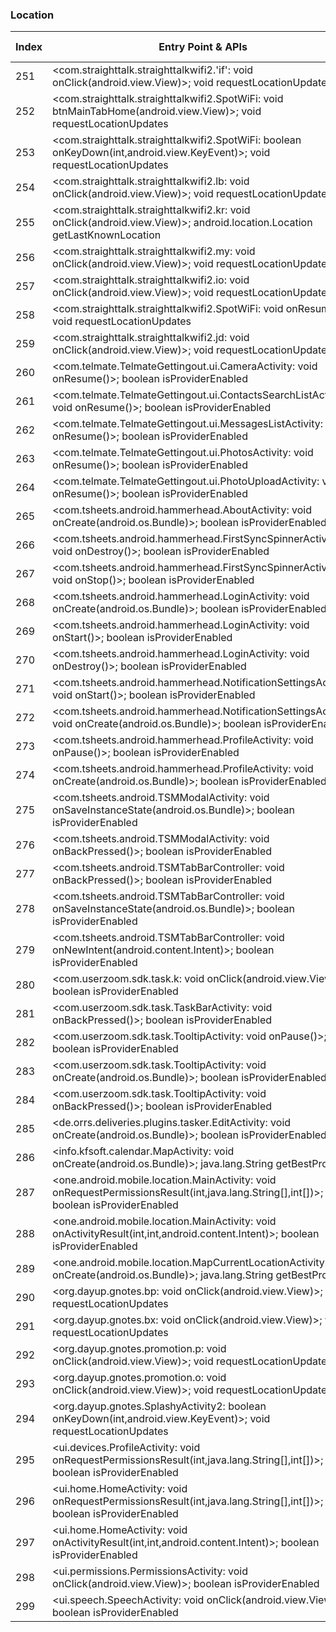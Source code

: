 ### Location
| Index | Entry Point & APIs | Screen shot | Resource id | Label |
| ------------- | ------------- | ------------- |-------------|-------------|
| 251 | <com.straighttalk.straighttalkwifi2.'if': void onClick(android.view.View)>; void requestLocationUpdates | ![](C:\Users\hfu\Documents\COSMOS\output\py\Play_win8\Productivity\com.straighttalk.straighttalkwifi2\com.straighttalk.straighttalkwifi2.SpotWiFi.png) |  | |
| 252 | <com.straighttalk.straighttalkwifi2.SpotWiFi: void btnMainTabHome(android.view.View)>; void requestLocationUpdates | ![](C:\Users\hfu\Documents\COSMOS\output\py\Play_win8\Productivity\com.straighttalk.straighttalkwifi2\com.straighttalk.straighttalkwifi2.SpotWiFi.png) |  | |
| 253 | <com.straighttalk.straighttalkwifi2.SpotWiFi: boolean onKeyDown(int,android.view.KeyEvent)>; void requestLocationUpdates | ![](C:\Users\hfu\Documents\COSMOS\output\py\Play_win8\Productivity\com.straighttalk.straighttalkwifi2\com.straighttalk.straighttalkwifi2.SpotWiFi.png) |  | |
| 254 | <com.straighttalk.straighttalkwifi2.lb: void onClick(android.view.View)>; void requestLocationUpdates | ![](C:\Users\hfu\Documents\COSMOS\output\py\Play_win8\Productivity\com.straighttalk.straighttalkwifi2\com.straighttalk.straighttalkwifi2.SpotWiFi.png) |  | |
| 255 | <com.straighttalk.straighttalkwifi2.kr: void onClick(android.view.View)>; android.location.Location getLastKnownLocation | ![](C:\Users\hfu\Documents\COSMOS\output\py\Play_win8\Productivity\com.straighttalk.straighttalkwifi2\com.straighttalk.straighttalkwifi2.SpotWiFi.png) | {'2131165417': <sensitive_component.SensitiveComponent.SensitiveView object at 0x0A5FCB50>} | |
| 256 | <com.straighttalk.straighttalkwifi2.my: void onClick(android.view.View)>; void requestLocationUpdates | ![](C:\Users\hfu\Documents\COSMOS\output\py\Play_win8\Productivity\com.straighttalk.straighttalkwifi2\com.straighttalk.straighttalkwifi2.SpotWiFi.png) |  | |
| 257 | <com.straighttalk.straighttalkwifi2.io: void onClick(android.view.View)>; void requestLocationUpdates | ![](C:\Users\hfu\Documents\COSMOS\output\py\Play_win8\Productivity\com.straighttalk.straighttalkwifi2\com.straighttalk.straighttalkwifi2.SpotWiFi.png) |  | |
| 258 | <com.straighttalk.straighttalkwifi2.SpotWiFi: void onResume()>; void requestLocationUpdates | ![](C:\Users\hfu\Documents\COSMOS\output\py\Play_win8\Productivity\com.straighttalk.straighttalkwifi2\com.straighttalk.straighttalkwifi2.SpotWiFi.png) |  | |
| 259 | <com.straighttalk.straighttalkwifi2.jd: void onClick(android.view.View)>; void requestLocationUpdates | ![](C:\Users\hfu\Documents\COSMOS\output\py\Play_win8\Productivity\com.straighttalk.straighttalkwifi2\com.straighttalk.straighttalkwifi2.SpotWiFi.png) |  | |
| 260 | <com.telmate.TelmateGettingout.ui.CameraActivity: void onResume()>; boolean isProviderEnabled | ![](C:\Users\hfu\Documents\COSMOS\output\py\Play_win8\Productivity\com.telmate.TelmateGettingout\com.telmate.TelmateGettingout.ui.CameraActivity.png) |  | |
| 261 | <com.telmate.TelmateGettingout.ui.ContactsSearchListActivity: void onResume()>; boolean isProviderEnabled | ![](C:\Users\hfu\Documents\COSMOS\output\py\Play_win8\Productivity\com.telmate.TelmateGettingout\com.telmate.TelmateGettingout.ui.ContactsSearchListActivity.png) |  | |
| 262 | <com.telmate.TelmateGettingout.ui.MessagesListActivity: void onResume()>; boolean isProviderEnabled | ![](C:\Users\hfu\Documents\COSMOS\output\py\Play_win8\Productivity\com.telmate.TelmateGettingout\com.telmate.TelmateGettingout.ui.MessagesListActivity.png) |  | |
| 263 | <com.telmate.TelmateGettingout.ui.PhotosActivity: void onResume()>; boolean isProviderEnabled | ![](C:\Users\hfu\Documents\COSMOS\output\py\Play_win8\Productivity\com.telmate.TelmateGettingout\com.telmate.TelmateGettingout.ui.PhotosActivity.png) |  | |
| 264 | <com.telmate.TelmateGettingout.ui.PhotoUploadActivity: void onResume()>; boolean isProviderEnabled | ![](C:\Users\hfu\Documents\COSMOS\output\py\Play_win8\Productivity\com.telmate.TelmateGettingout\com.telmate.TelmateGettingout.ui.PhotoUploadActivity.png) |  | |
| 265 | <com.tsheets.android.hammerhead.AboutActivity: void onCreate(android.os.Bundle)>; boolean isProviderEnabled | ![](C:\Users\hfu\Documents\COSMOS\output\py\Play_win8\Productivity\com.tsheets.android.hammerhead\com.tsheets.android.hammerhead.AboutActivity.png) |  | |
| 266 | <com.tsheets.android.hammerhead.FirstSyncSpinnerActivity: void onDestroy()>; boolean isProviderEnabled | ![](C:\Users\hfu\Documents\COSMOS\output\py\Play_win8\Productivity\com.tsheets.android.hammerhead\com.tsheets.android.hammerhead.FirstSyncSpinnerActivity.png) |  | |
| 267 | <com.tsheets.android.hammerhead.FirstSyncSpinnerActivity: void onStop()>; boolean isProviderEnabled | ![](C:\Users\hfu\Documents\COSMOS\output\py\Play_win8\Productivity\com.tsheets.android.hammerhead\com.tsheets.android.hammerhead.FirstSyncSpinnerActivity.png) |  | |
| 268 | <com.tsheets.android.hammerhead.LoginActivity: void onCreate(android.os.Bundle)>; boolean isProviderEnabled | ![](C:\Users\hfu\Documents\COSMOS\output\py\Play_win8\Productivity\com.tsheets.android.hammerhead\com.tsheets.android.hammerhead.LoginActivity.png) |  | |
| 269 | <com.tsheets.android.hammerhead.LoginActivity: void onStart()>; boolean isProviderEnabled | ![](C:\Users\hfu\Documents\COSMOS\output\py\Play_win8\Productivity\com.tsheets.android.hammerhead\com.tsheets.android.hammerhead.LoginActivity.png) |  | |
| 270 | <com.tsheets.android.hammerhead.LoginActivity: void onDestroy()>; boolean isProviderEnabled | ![](C:\Users\hfu\Documents\COSMOS\output\py\Play_win8\Productivity\com.tsheets.android.hammerhead\com.tsheets.android.hammerhead.LoginActivity.png) |  | |
| 271 | <com.tsheets.android.hammerhead.NotificationSettingsActivity: void onStart()>; boolean isProviderEnabled | ![](C:\Users\hfu\Documents\COSMOS\output\py\Play_win8\Productivity\com.tsheets.android.hammerhead\com.tsheets.android.hammerhead.NotificationSettingsActivity.png) |  | |
| 272 | <com.tsheets.android.hammerhead.NotificationSettingsActivity: void onCreate(android.os.Bundle)>; boolean isProviderEnabled | ![](C:\Users\hfu\Documents\COSMOS\output\py\Play_win8\Productivity\com.tsheets.android.hammerhead\com.tsheets.android.hammerhead.NotificationSettingsActivity.png) |  | |
| 273 | <com.tsheets.android.hammerhead.ProfileActivity: void onPause()>; boolean isProviderEnabled | ![](C:\Users\hfu\Documents\COSMOS\output\py\Play_win8\Productivity\com.tsheets.android.hammerhead\com.tsheets.android.hammerhead.ProfileActivity.png) |  | |
| 274 | <com.tsheets.android.hammerhead.ProfileActivity: void onCreate(android.os.Bundle)>; boolean isProviderEnabled | ![](C:\Users\hfu\Documents\COSMOS\output\py\Play_win8\Productivity\com.tsheets.android.hammerhead\com.tsheets.android.hammerhead.ProfileActivity.png) |  | |
| 275 | <com.tsheets.android.TSMModalActivity: void onSaveInstanceState(android.os.Bundle)>; boolean isProviderEnabled | ![](C:\Users\hfu\Documents\COSMOS\output\py\Play_win8\Productivity\com.tsheets.android.hammerhead\com.tsheets.android.TSMModalActivity.png) |  | |
| 276 | <com.tsheets.android.TSMModalActivity: void onBackPressed()>; boolean isProviderEnabled | ![](C:\Users\hfu\Documents\COSMOS\output\py\Play_win8\Productivity\com.tsheets.android.hammerhead\com.tsheets.android.TSMModalActivity.png) |  | |
| 277 | <com.tsheets.android.TSMTabBarController: void onBackPressed()>; boolean isProviderEnabled | ![](C:\Users\hfu\Documents\COSMOS\output\py\Play_win8\Productivity\com.tsheets.android.hammerhead\com.tsheets.android.TSMTabBarController.png) |  | |
| 278 | <com.tsheets.android.TSMTabBarController: void onSaveInstanceState(android.os.Bundle)>; boolean isProviderEnabled | ![](C:\Users\hfu\Documents\COSMOS\output\py\Play_win8\Productivity\com.tsheets.android.hammerhead\com.tsheets.android.TSMTabBarController.png) |  | |
| 279 | <com.tsheets.android.TSMTabBarController: void onNewIntent(android.content.Intent)>; boolean isProviderEnabled | ![](C:\Users\hfu\Documents\COSMOS\output\py\Play_win8\Productivity\com.tsheets.android.hammerhead\com.tsheets.android.TSMTabBarController.png) |  | |
| 280 | <com.userzoom.sdk.task.k: void onClick(android.view.View)>; boolean isProviderEnabled | ![](C:\Users\hfu\Documents\COSMOS\output\py\Play_win8\Productivity\com.tsheets.android.hammerhead\com.userzoom.sdk.task.TaskBarActivity.png) |  | |
| 281 | <com.userzoom.sdk.task.TaskBarActivity: void onBackPressed()>; boolean isProviderEnabled | ![](C:\Users\hfu\Documents\COSMOS\output\py\Play_win8\Productivity\com.tsheets.android.hammerhead\com.userzoom.sdk.task.TaskBarActivity.png) |  | |
| 282 | <com.userzoom.sdk.task.TooltipActivity: void onPause()>; boolean isProviderEnabled | ![](C:\Users\hfu\Documents\COSMOS\output\py\Play_win8\Productivity\com.tsheets.android.hammerhead\com.userzoom.sdk.task.TooltipActivity.png) |  | |
| 283 | <com.userzoom.sdk.task.TooltipActivity: void onCreate(android.os.Bundle)>; boolean isProviderEnabled | ![](C:\Users\hfu\Documents\COSMOS\output\py\Play_win8\Productivity\com.tsheets.android.hammerhead\com.userzoom.sdk.task.TooltipActivity.png) |  | |
| 284 | <com.userzoom.sdk.task.TooltipActivity: void onBackPressed()>; boolean isProviderEnabled | ![](C:\Users\hfu\Documents\COSMOS\output\py\Play_win8\Productivity\com.tsheets.android.hammerhead\com.userzoom.sdk.task.TooltipActivity.png) |  | |
| 285 | <de.orrs.deliveries.plugins.tasker.EditActivity: void onCreate(android.os.Bundle)>; boolean isProviderEnabled | ![](C:\Users\hfu\Documents\COSMOS\output\py\Play_win8\Productivity\de.orrs.deliveries\de.orrs.deliveries.plugins.tasker.EditActivity.png) |  | |
| 286 | <info.kfsoft.calendar.MapActivity: void onCreate(android.os.Bundle)>; java.lang.String getBestProvider | ![](C:\Users\hfu\Documents\COSMOS\output\py\Play_win8\Productivity\info.kfsoft.calendar\info.kfsoft.calendar.MapActivity.png) |  | |
| 287 | <one.android.mobile.location.MainActivity: void onRequestPermissionsResult(int,java.lang.String[],int[])>; boolean isProviderEnabled | ![](C:\Users\hfu\Documents\COSMOS\output\py\Play_win8\Productivity\one.android.mobile.location\one.android.mobile.location.MainActivity.png) |  | |
| 288 | <one.android.mobile.location.MainActivity: void onActivityResult(int,int,android.content.Intent)>; boolean isProviderEnabled | ![](C:\Users\hfu\Documents\COSMOS\output\py\Play_win8\Productivity\one.android.mobile.location\one.android.mobile.location.MainActivity.png) |  | |
| 289 | <one.android.mobile.location.MapCurrentLocationActivity: void onCreate(android.os.Bundle)>; java.lang.String getBestProvider | ![](C:\Users\hfu\Documents\COSMOS\output\py\Play_win8\Productivity\one.android.mobile.location\one.android.mobile.location.MapCurrentLocationActivity.png) |  | |
| 290 | <org.dayup.gnotes.bp: void onClick(android.view.View)>; void requestLocationUpdates | ![](C:\Users\hfu\Documents\COSMOS\output\py\Play_win8\Productivity\org.dayup.gnotes\org.dayup.gnotes.GNotesPreferences.png) |  | |
| 291 | <org.dayup.gnotes.bx: void onClick(android.view.View)>; void requestLocationUpdates | ![](C:\Users\hfu\Documents\COSMOS\output\py\Play_win8\Productivity\org.dayup.gnotes\org.dayup.gnotes.GNotesPreferencesSubAccountInfo.png) |  | |
| 292 | <org.dayup.gnotes.promotion.p: void onClick(android.view.View)>; void requestLocationUpdates | ![](C:\Users\hfu\Documents\COSMOS\output\py\Play_win8\Productivity\org.dayup.gnotes\org.dayup.gnotes.promotion.PromotionAppStoreActivity.png) |  | |
| 293 | <org.dayup.gnotes.promotion.o: void onClick(android.view.View)>; void requestLocationUpdates | ![](C:\Users\hfu\Documents\COSMOS\output\py\Play_win8\Productivity\org.dayup.gnotes\org.dayup.gnotes.promotion.PromotionAppStoreActivity.png) |  | |
| 294 | <org.dayup.gnotes.SplashyActivity2: boolean onKeyDown(int,android.view.KeyEvent)>; void requestLocationUpdates | ![](C:\Users\hfu\Documents\COSMOS\output\py\Play_win8\Productivity\org.dayup.gnotes\org.dayup.gnotes.SplashyActivity2.png) |  | |
| 295 | <ui.devices.ProfileActivity: void onRequestPermissionsResult(int,java.lang.String[],int[])>; boolean isProviderEnabled | ![](C:\Users\hfu\Documents\COSMOS\output\py\Play_win8\Productivity\robj.readit.tomefree\ui.devices.ProfileActivity.png) |  | |
| 296 | <ui.home.HomeActivity: void onRequestPermissionsResult(int,java.lang.String[],int[])>; boolean isProviderEnabled | ![](C:\Users\hfu\Documents\COSMOS\output\py\Play_win8\Productivity\robj.readit.tomefree\ui.home.HomeActivity.png) |  | |
| 297 | <ui.home.HomeActivity: void onActivityResult(int,int,android.content.Intent)>; boolean isProviderEnabled | ![](C:\Users\hfu\Documents\COSMOS\output\py\Play_win8\Productivity\robj.readit.tomefree\ui.home.HomeActivity.png) |  | |
| 298 | <ui.permissions.PermissionsActivity: void onClick(android.view.View)>; boolean isProviderEnabled | ![](C:\Users\hfu\Documents\COSMOS\output\py\Play_win8\Productivity\robj.readit.tomefree\ui.permissions.PermissionsActivity.png) |  | |
| 299 | <ui.speech.SpeechActivity: void onClick(android.view.View)>; boolean isProviderEnabled | ![](C:\Users\hfu\Documents\COSMOS\output\py\Play_win8\Productivity\robj.readit.tomefree\ui.speech.SpeechActivity.png) |  | |
